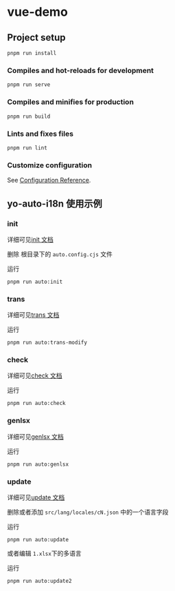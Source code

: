 # vue-demo

## Project setup
```
pnpm run install
```

### Compiles and hot-reloads for development
```
pnpm run serve
```

### Compiles and minifies for production
```
pnpm run build
```

### Lints and fixes files
```
pnpm run lint
```

### Customize configuration
See [Configuration Reference](https://cli.vuejs.org/config/).

## yo-auto-i18n 使用示例

### init

详细可见[init 文档](https://gitcn.yostar.net:8888/hangxing.bao/yo-auto-i18n#init)

删除 根目录下的 `auto.config.cjs` 文件

运行
```
pnpm run auto:init
```

### trans

详细可见[trans 文档](https://gitcn.yostar.net:8888/hangxing.bao/yo-auto-i18n#trans)

运行
```
pnpm run auto:trans-modify
```

### check

详细可见[check 文档](https://gitcn.yostar.net:8888/hangxing.bao/yo-auto-i18n#check)

运行
```
pnpm run auto:check
```

### genlsx

详细可见[genlsx 文档](https://gitcn.yostar.net:8888/hangxing.bao/yo-auto-i18n#genlsx)

运行
```
pnpm run auto:genlsx
```


### update

详细可见[update 文档](https://gitcn.yostar.net:8888/hangxing.bao/yo-auto-i18n#update)

删除或者添加 `src/lang/locales/cN.json` 中的一个语言字段

运行
```
pnpm run auto:update
```

或者编辑 `1.xlsx`下的多语言

运行
```
pnpm run auto:update2
```